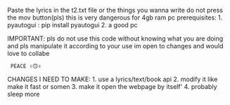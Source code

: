 Paste the lyrics in the t2.txt file or the things you wanna write
do not press the mov button(pls)
this is very dangerous for 4gb ram pc
prerequisites:
    1. pyautogui : pip install pyautogui
    2. a good pc

IMPORTANT: pls do not use this code without knowing what you are doing and
            pls manipulate it according to your use 
            im open to changes and would love to collabe

     PEACE ✌️🙃✌️
     
     
     
CHANGES I NEED TO MAKE:
    1. use a lyrics/text/book api
    2. modify it like make it fast or somen
    3. make it open the webpage by itself'
    4. probably sleep more
